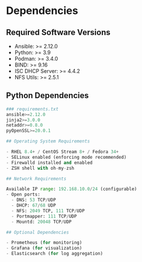 # Dependencies

## Required Software Versions

- Ansible: >= 2.12.0
- Python: >= 3.9
- Podman: >= 3.4.0
- BIND: >= 9.16
- ISC DHCP Server: >= 4.4.2
- NFS Utils: >= 2.5.1

## Python Dependencies
```python
### requirements.txt
ansible>=2.12.0
jinja2>=3.0.0
netaddr>=0.8.0
pyOpenSSL>=20.0.1

## Operating System Requirements

- RHEL 8.4+ / CentOS Stream 8+ / Fedora 34+
- SELinux enabled (enforcing mode recommended)
- Firewalld installed and enabled
- ZSH shell with oh-my-zsh

## Network Requirements

Available IP range: 192.168.10.0/24 (configurable)
- Open ports:
  - DNS: 53 TCP/UDP
  - DHCP: 67/68 UDP
  - NFS: 2049 TCP, 111 TCP/UDP
  - Portmapper: 111 TCP/UDP
  - Mountd: 20048 TCP/UDP

## Optional Dependencies

- Prometheus (for monitoring)
- Grafana (for visualization)
- Elasticsearch (for log aggregation)
